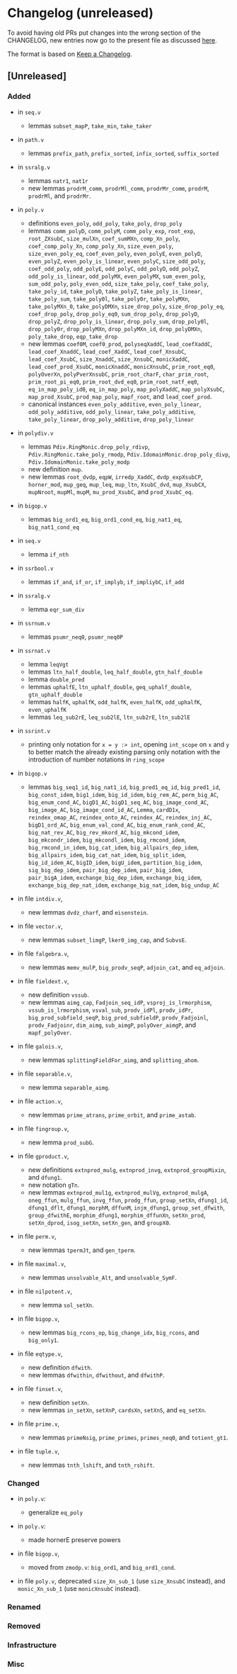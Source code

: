 # Changelog (unreleased)

To avoid having old PRs put changes into the wrong section of the CHANGELOG,
new entries now go to the present file as discussed
[here](https://github.com/math-comp/math-comp/wiki/Agenda-of-the-April-23rd-2019-meeting-9h30-to-12h30#avoiding-issues-with-changelog).

The format is based on [Keep a Changelog](https://keepachangelog.com/en/1.0.0/).

## [Unreleased]

### Added

- in `seq.v`
  + lemmas `subset_mapP`, `take_min`, `take_taker`

- in `path.v` 
  + lemmas `prefix_path`, `prefix_sorted`, `infix_sorted`, `suffix_sorted` 

- in `ssralg.v`
  + lemmas `natr1`, `nat1r`
  + new lemmas `prodrM_comm`, `prodrMl_comm`, `prodrMr_comm`,
    `prodrM`, `prodrMl`, and `prodrMr`.

- in `poly.v`
  + definitions `even_poly`, `odd_poly`, `take_poly`, `drop_poly`
  + lemmas `comm_polyD`, `comm_polyM`, `comm_poly_exp`, `root_exp`,
    `root_ZXsubC`, `size_mulXn`, `coef_sumMXn`, `comp_Xn_poly`,
    `coef_comp_poly_Xn`, `comp_poly_Xn`, `size_even_poly`,
    `size_even_poly_eq`, `coef_even_poly`, `even_polyE`, `even_polyD`,
    `even_polyZ`, `even_poly_is_linear`, `even_polyC`,
    `size_odd_poly`, `coef_odd_poly`, `odd_polyE`, `odd_polyC`,
    `odd_polyD`, `odd_polyZ`, `odd_poly_is_linear`, `odd_polyMX`,
    `even_polyMX`, `sum_even_poly`, `sum_odd_poly`, `poly_even_odd`,
    `size_take_poly`, `coef_take_poly`, `take_poly_id`, `take_polyD`,
    `take_polyZ`, `take_poly_is_linear`, `take_poly_sum`,
    `take_poly0l`, `take_poly0r`, `take_polyMXn`, `take_polyMXn_0`,
    `take_polyDMXn`, `size_drop_poly`, `size_drop_poly_eq`,
    `coef_drop_poly`, `drop_poly_eq0`, `sum_drop_poly`, `drop_polyD`,
    `drop_polyZ`, `drop_poly_is_linear`, `drop_poly_sum`,
    `drop_poly0l`, `drop_poly0r`, `drop_polyMXn`, `drop_polyMXn_id`,
    `drop_polyDMXn`, `poly_take_drop`, `eqp_take_drop`
  + new lemmas `coef0M`, `coef0_prod`, `polyseqXaddC`,
    `lead_coefXaddC`, `lead_coef_XnaddC`, `lead_coef_XaddC`,
    `lead_coef_XnsubC`, `lead_coef_XsubC`, `size_XnaddC`,
    `size_XnsubC`, `monicXaddC`, `lead_coef_prod_XsubC`,
    `monicXnaddC`, `monicXnsubC`, `prim_root_eq0`, `polyOverXn`,
    `polyPverXnsubC`, `prim_root_charF`, `char_prim_root`,
    `prim_root_pi_eq0`, `prim_root_dvd_eq0`, `prim_root_natf_eq0`,
    `eq_in_map_poly_id0`, `eq_in_map_poly`, `map_polyXaddC`,
    `map_polyXsubC`, `map_prod_XsubC`, `prod_map_poly`, `mapf_root`,
    and `lead_coef_prod`.
  + canonical instances `even_poly_additive`, `even_poly_linear`,
    `odd_poly_additive`, `odd_poly_linear`, `take_poly_additive`,
    `take_poly_linear`, `drop_poly_additive`, `drop_poly_linear`

- in `polydiv.v`
  + lemmas `Pdiv.RingMonic.drop_poly_rdivp`,
    `Pdiv.RingMonic.take_poly_rmodp`,
    `Pdiv.IdomainMonic.drop_poly_divp`,
    `Pdiv.IdomainMonic.take_poly_modp`
  + new definition `mup`.
  + new lemmas `root_dvdp`, `eqpW`, `irredp_XaddC`, `dvdp_expXsubCP`,
    `horner_mod`, `mup_geq`, `mup_leq`, `mup_ltn`, `XsubC_dvd`,
    `mup_XsubCX`, `mupNroot`, `mupMl`, `mupM`, `mu_prod_XsubC`, and
    `prod_XsubC_eq`.

- in `bigop.v`
  + lemmas `big_ord1_eq`, `big_ord1_cond_eq`, `big_nat1_eq`,
    `big_nat1_cond_eq`

- in `seq.v`
  + lemma `if_nth`

- in `ssrbool.v`
  + lemmas `if_and`, `if_or`, `if_implyb`, `if_impliybC`, `if_add`

- in `ssralg.v`
  + lemma `eqr_sum_div`

- in `ssrnum.v`
  + lemmas `psumr_neq0`, `psumr_neq0P`

- in `ssrnat.v`
  + lemma `leqVgt`
  + lemmas `ltn_half_double`, `leq_half_double`, `gtn_half_double`
  + lemma `double_pred`
  + lemmas `uphalfE`, `ltn_uphalf_double`, `geq_uphalf_double`, `gtn_uphalf_double`
  + lemmas `halfK`, `uphalfK`, `odd_halfK`, `even_halfK`, `odd_uphalfK`, `even_uphalfK`
  + lemmas `leq_sub2rE`, `leq_sub2lE`, `ltn_sub2rE`, `ltn_sub2lE`

- in `ssrint.v`
  + printing only notation for `x = y :> int`, opening `int_scope` on
    `x` and `y` to better match the already existing parsing only
    notation with the introduction of number notations in `ring_scope`

- in `bigop.v`
  + lemmas `big_seq1_id`, `big_nat1_id`, `big_pred1_eq_id`,
    `big_pred1_id`, `big_const_idem`, `big1_idem`, `big_id_idem`,
    `big_rem_AC`, `perm_big_AC`, `big_enum_cond_AC`, `bigD1_AC`,
    `bigD1_seq_AC`, `big_image_cond_AC`, `big_image_AC`,
    `big_image_cond_id_AC`, `Lemma`, `cardD1x`, `reindex_omap_AC`,
    `reindex_onto_AC`, `reindex_AC`, `reindex_inj_AC`, `bigD1_ord_AC`,
    `big_enum_val_cond_AC`, `big_enum_rank_cond_AC`, `big_nat_rev_AC`,
    `big_rev_mkord_AC`, `big_mkcond_idem`, `big_mkcondr_idem`,
    `big_mkcondl_idem`, `big_rmcond_idem`, `big_rmcond_in_idem`,
    `big_cat_idem`, `big_allpairs_dep_idem`, `big_allpairs_idem`,
    `big_cat_nat_idem`, `big_split_idem`, `big_id_idem_AC`,
    `bigID_idem`, `bigU_idem`, `partition_big_idem`,
    `sig_big_dep_idem`, `pair_big_dep_idem`, `pair_big_idem`,
    `pair_bigA_idem`, `exchange_big_dep_idem`, `exchange_big_idem`,
    `exchange_big_dep_nat_idem`, `exchange_big_nat_idem`,
    `big_undup_AC`

- in file `intdiv.v`,
  + new lemmas `dvdz_charf`, and `eisenstein`.

- in file `vector.v`,
  + new lemmas `subset_limgP`, `lker0_img_cap`, and `SubvsE`.

- in file `falgebra.v`,
  + new lemmas `memv_mulP`, `big_prodv_seqP`, `adjoin_cat`, and
    `eq_adjoin`.

- in file `fieldext.v`,
  + new definition `vssub`.
  + new lemmas `aimg_cap`, `Fadjoin_seq_idP`, `vsproj_is_lrmorphism`,
    `vssub_is_lrmorphism`, `vsval_sub`, `prodv_idPl`, `prodv_idPr`,
    `big_prod_subfield_seqP`, `big_prod_subfieldP`, `prodv_Fadjoinl`,
    `prodv_Fadjoinr`, `dim_aimg`, `sub_aimgP`, `polyOver_aimgP`, and
    `mapf_polyOver`.

- in file `galois.v`,
  + new lemmas `splittingFieldFor_aimg`, and `splitting_ahom`.

- in file `separable.v`,
  + new lemma `separable_aimg`.

- in file `action.v`,
  + new lemmas `prime_atrans`, `prime_orbit`, and `prime_astab`.

- in file `fingroup.v`,
  + new lemma `prod_subG`.

- in file `gproduct.v`,
  + new definitions `extnprod_mulg`, `extnprod_invg`,
    `extnprod_groupMixin`, and `dfung1`.
  + new notation `gTn`.
  + new lemmas `extnprod_mul1g`, `extnprod_mulVg`, `extnprod_mulgA`,
    `oneg_ffun`, `mulg_ffun`, `invg_ffun`, `prodg_ffun`,
    `group_setXn`, `dfung1_id`, `dfung1_dflt`, `dfung1_morphM`,
    `dffunM`, `injm_dfung1`, `group_set_dfwith`, `group_dfwithE`,
    `morphim_dfung1`, `morphim_dffunXn`, `setXn_prod`, `setXn_dprod`,
    `isog_setXn`, `setXn_gen`, and `groupX0`.

- in file `perm.v`,
  + new lemmas `tpermJt`, and `gen_tperm`.

- in file `maximal.v`,
  + new lemmas `unsolvable_Alt`, and `unsolvable_SymF`.

- in file `nilpotent.v`,
  + new lemma `sol_setXn`.

- in file `bigop.v`,
  + new lemmas `big_rcons_op`, `big_change_idx`, `big_rcons`, and
    `big_only1`.

- in file `eqtype.v`,
  + new definition `dfwith`.
  + new lemmas `dfwithin`, `dfwithout`, and `dfwithP`.

- in file `finset.v`,
  + new definition `setXn`.
  + new lemmas `in_setXn`, `setXnP`, `cardsXn`, `setXnS`, and `eq_setXn`.

- in file `prime.v`,
  + new lemmas `primeNsig`, `prime_primes`, `primes_neq0`, and
    `totient_gt1`.

- in file `tuple.v`,
  + new lemmas `tnth_lshift`, and `tnth_rshift`.

### Changed

- in `poly.v`:
  + generalize `eq_poly`

- in `poly.v`:
  + made hornerE preserve powers

- in file `bigop.v`,
  + moved from `zmodp.v`: `big_ord1`, and `big_ord1_cond`.

- in file `poly.v`, deprecated `size_Xn_sub_1` (use `size_XnsubC`
  instead), and `monic_Xn_sub_1` (use `monicXnsubC` instead).

### Renamed

### Removed

### Infrastructure

### Misc


